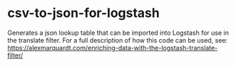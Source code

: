 # csv-to-json-for-logstash

Generates a json lookup table that can be imported into Logstash for use in the translate filter. For a full description of how this code can be used, see: https://alexmarquardt.com/enriching-data-with-the-logstash-translate-filter/

